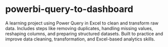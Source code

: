 # powerbi-query-to-dashboard
A learning project using Power Query in Excel to clean and transform raw data. Includes steps like removing duplicates, handling missing values, reshaping columns, and preparing structured datasets. Built to practice and improve data cleaning, transformation, and Excel-based analytics skills.
